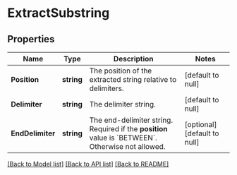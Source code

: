 # ExtractSubstring

## Properties
Name | Type | Description | Notes
------------ | ------------- | ------------- | -------------
**Position** | **string** | The position of the extracted string relative to delimiters. | [default to null]
**Delimiter** | **string** | The delimiter string. | [default to null]
**EndDelimiter** | **string** | The end-delimiter string.    Required if the **position** value is &#x60;BETWEEN&#x60;. Otherwise not allowed. | [optional] [default to null]

[[Back to Model list]](../README.md#documentation-for-models) [[Back to API list]](../README.md#documentation-for-api-endpoints) [[Back to README]](../README.md)



